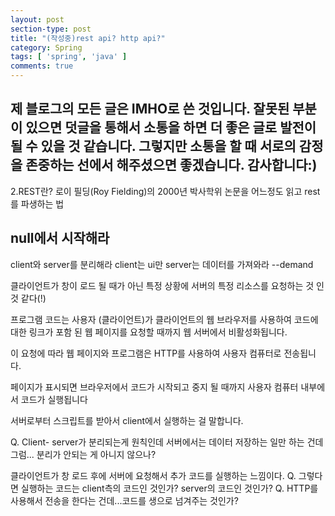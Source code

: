 ```yaml
---
layout: post
section-type: post
title: "(작성중)rest api? http api?"
category: Spring
tags: [ 'spring', 'java' ]
comments: true
---
```

제 블로그의 모든 글은 IMHO로 쓴 것입니다.
잘못된 부분이 있으면 덧글을 통해서 소통을 하면 더 좋은 글로 발전이 될 수 있을 것 같습니다.
그렇지만 소통을 할 때 서로의 감정을 존중하는 선에서 해주셨으면 좋겠습니다.
감사합니다:)
---

2.REST란?
로이 필딩(Roy Fielding)의 2000년 박사학위 논문을 어느정도 읽고
rest를 파생하는 법

null에서 시작해라
-
client와 server를 분리해라
client는 ui만 server는 데이터를 가져와라
--demand

클라이언트가 창이 로드 될 때가 아닌 특정 상황에 서버의 특정 리소스를 요청하는 것 인 것 같다(!)

프로그램 코드는 사용자 (클라이언트)가 클라이언트의 웹 브라우저를 사용하여 코드에 대한 링크가 포함 된 웹 페이지를 요청할 때까지 웹 서버에서 비활성화됩니다.

이 요청에 따라 웹 페이지와 프로그램은 HTTP를 사용하여 사용자 컴퓨터로 전송됩니다.

페이지가 표시되면 브라우저에서 코드가 시작되고 중지 될 때까지 사용자 컴퓨터 내부에서 코드가 실행됩니다

 서버로부터 스크립트를 받아서 client에서 실행하는 걸 말합니다.


Q. Client- server가 분리되는게 원칙인데 서버에서는 데이터 저장하는 일만 하는 건데 그럼... 분리가 안되는 게 아니지 않으나?

클라이언트가 창 로드 후에 서버에 요청해서 추가 코드를 실행하는 느낌이다.
Q. 그렇다면 실행하는 코드는 client측의 코드인 것인가? server의 코드인 것인가?
Q. HTTP를 사용해서 전송을 한다는 건데...코드를 생으로 넘겨주는 것인가?
